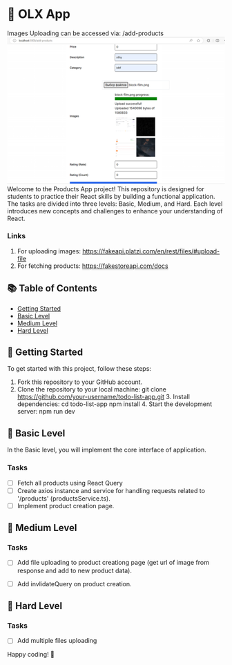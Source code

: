 # 📝 OLX App
Images Uploading can be accessed via: /add-products
![alt text](image.png)
Welcome to the Products App project! This repository is designed for students to practice their React skills by building a functional  application. The tasks are divided into three levels: Basic, Medium, and Hard. Each level introduces new concepts and challenges to enhance your understanding of React.

### Links
1. For uploading images: https://fakeapi.platzi.com/en/rest/files/#upload-file
3. For fetching products: https://fakestoreapi.com/docs

## 📚 Table of Contents

- [Getting Started](#getting-started)
- [Basic Level](#basic-level)
- [Medium Level](#medium-level)
- [Hard Level](#hard-level)


## 🚀 Getting Started

To get started with this project, follow these steps:

1. Fork this repository to your GitHub account.
2. Clone the repository to your local machine:
   git clone https://github.com/your-username/todo-list-app.git
    3. Install dependencies:
       cd todo-list-app
       npm install
    4. Start the development server:
       npm run dev


## 🥇 Basic Level

In the Basic level, you will implement the core interface of application.

### Tasks
- [ ] Fetch all products using React Query
- [ ] Create axios instance and service for handling requests related to '/products' (productsService.ts).
- [ ] Implement product creation page.

## 🥈 Medium Level  

### Tasks
- [ ] Add file uploading to product creationg page (get url of image from response and add to new product data).
- [ ] Add invlidateQuery on product creation.


## 🥇 Hard Level

### Tasks
- [ ] Add multiple files uploading


Happy coding! 🎉